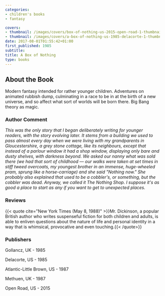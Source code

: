 ```yaml
---
categories:
- children's books
- fantasy

covers:
- thumbnail: /images/covers/box-of-nothing-us-2015-open-road-1-thumbnail.jpg
- thumbnail: /images/covers/a-box-of-nothing-us-1985-delacorte-1-thumbnail.jpg
date: 2017-08-01T01:55:42+01:00
first_published: 1985
subtitle:
title: A Box of Nothing
type: books
---
```

About the Book
--------------
Modern fantasy intended for rather younger children. Adventures on animated rubbish dump, culminating in a race to be in at the birth of a new universe, and so affect what sort of worlds will be born there. Big Bang theory as magic.

### Author Comment
_This was the only story that I began deliberately writing for younger readers, with the story evolving later. It stems from a building we used to pass almost every day when we were living with my grandparents in Gloucestershire, a grey stone cottage, like its neighbours, except that instead of a parlour window it had a shop window, displaying only bare and dusty shelves, with darkness beyond. We asked our nanny what was sold there (we had that sort of childhood — our walks were taken at set times in stiff tweed overcoats, my youngest brother in an immense, huge-wheeled pram, sprung like a horse-carriage) and she said "Nothing now." She probably also explained that used to be a cobbler's, or something, but the cobbler was dead. Anyway, we called it The Nothing Shop. I suppose it's as good a place to start as any if you want to get to unexpected places._

### Reviews
{{< quote cite="New York Times (May 8, 1988)" >}}Mr. Dickinson, a popular British author who writes suspenseful fiction for both children and adults, is able to enliven questions about the nature of life and personal identity in a way that is whimsical, provocative and even touching.{{< /quote>}}


### Publishers
Gollancz, UK - 1985

Delacorte, US - 1985

Atlantic-Little Brown, US - 1987

Methuen, UK - 1987

Open Road, US - 2015
